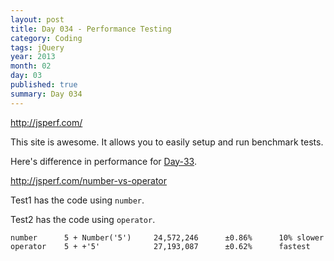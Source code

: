 ```yaml
---
layout: post
title: Day 034 - Performance Testing
category: Coding
tags: jQuery
year: 2013
month: 02
day: 03
published: true
summary: Day 034
---
```


<http://jsperf.com/>

This site is awesome. It allows you to easily setup and run benchmark tests.

Here's difference in performance for [Day-33](/Day-033).

<http://jsperf.com/number-vs-operator>

Test1 has the code using `number`.

Test2 has the code using `operator`.

	number		5 + Number('5')		24,572,246		±0.86%		10% slower
	operator	5 + +'5'			27,193,087		±0.62%		fastest
